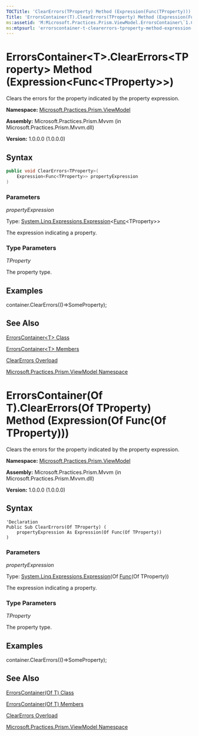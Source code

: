 ```yaml
---
TOCTitle: 'ClearErrors(TProperty) Method (Expression(Func(TProperty)))'
Title: 'ErrorsContainer(T).ClearErrors(TProperty) Method (Expression(Func(TProperty))) (Microsoft.Practices.Prism.ViewModel)'
ms:assetid: 'M:Microsoft.Practices.Prism.ViewModel.ErrorsContainer\`1.ClearErrors\`\`1(System.Linq.Expressions.Expression{System.Func{\`\`0}})'
ms:mtpsurl: 'errorscontainer-t-clearerrors-tproperty-method-expression-func-tproperty-mspp-viewmodel.md'
---
```



# ErrorsContainer&lt;T&gt;.ClearErrors&lt;TProperty&gt; Method (Expression&lt;Func&lt;TProperty&gt;&gt;)

Clears the errors for the property indicated by the property expression.

**Namespace:** [Microsoft.Practices.Prism.ViewModel](/patterns-practices/reference/mspp-viewmodel-namespace)

**Assembly:** Microsoft.Practices.Prism.Mvvm (in Microsoft.Practices.Prism.Mvvm.dll)

**Version:** 1.0.0.0 (1.0.0.0)

## Syntax

```C#
public void ClearErrors<TProperty>(
	Expression<Func<TProperty>> propertyExpression
)
```

### Parameters

*propertyExpression*

Type: [System.Linq.Expressions.Expression](http://msdn.microsoft.com/en-us/library/bb335710)&lt;[Func](http://msdn.microsoft.com/en-us/library/bb534960)&lt;TProperty&gt;&gt;

The expression indicating a property.
	
### Type Parameters

*TProperty*

The property type.

## Examples

container.ClearErrors(()=&gt;SomeProperty);

## See Also

[ErrorsContainer&lt;T&gt; Class](/patterns-practices/reference/errorscontainer-t-class-mspp-viewmodel)

[ErrorsContainer&lt;T&gt; Members](/patterns-practices/reference/errorscontainer-t-members-mspp-viewmodel)

[ClearErrors Overload](/patterns-practices/reference/errorscontainer-t-clearerrors-method-mspp-viewmodel)

[Microsoft.Practices.Prism.ViewModel Namespace](/patterns-practices/reference/mspp-viewmodel-namespace)

# ErrorsContainer(Of T).ClearErrors(Of TProperty) Method (Expression(Of Func(Of TProperty)))

Clears the errors for the property indicated by the property expression.

**Namespace:** [Microsoft.Practices.Prism.ViewModel](/patterns-practices/reference/mspp-viewmodel-namespace)

**Assembly:** Microsoft.Practices.Prism.Mvvm (in Microsoft.Practices.Prism.Mvvm.dll)

**Version:** 1.0.0.0 (1.0.0.0)

## Syntax

```VB
'Declaration
Public Sub ClearErrors(Of TProperty) ( 
	propertyExpression As Expression(Of Func(Of TProperty))
)
```

### Parameters

*propertyExpression*  

Type: [System.Linq.Expressions.Expression](http://msdn.microsoft.com/en-us/library/bb335710)(Of [Func](http://msdn.microsoft.com/en-us/library/bb534960)(Of TProperty))

The expression indicating a property.

### Type Parameters

*TProperty*

The property type.

## Examples

container.ClearErrors(()=&gt;SomeProperty);

## See Also

[ErrorsContainer(Of T) Class](/patterns-practices/reference/errorscontainer-t-class-mspp-viewmodel)

[ErrorsContainer(Of T) Members](/patterns-practices/reference/errorscontainer-t-members-mspp-viewmodel)

[ClearErrors Overload](/patterns-practices/reference/errorscontainer-t-clearerrors-method-mspp-viewmodel)

[Microsoft.Practices.Prism.ViewModel Namespace](/patterns-practices/reference/mspp-viewmodel-namespace)
